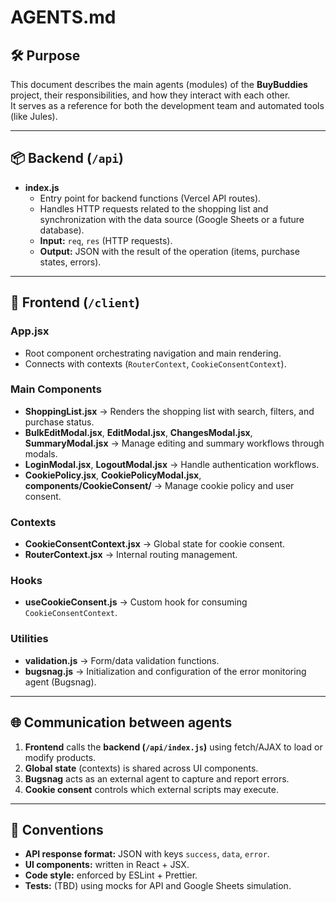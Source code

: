 # AGENTS.md

## 🛠️ Purpose
This document describes the main agents (modules) of the **BuyBuddies** project, their responsibilities, and how they interact with each other.  
It serves as a reference for both the development team and automated tools (like Jules).

---

## 📦 Backend (`/api`)
- **index.js**
  - Entry point for backend functions (Vercel API routes).
  - Handles HTTP requests related to the shopping list and synchronization with the data source (Google Sheets or a future database).
  - **Input:** `req`, `res` (HTTP requests).
  - **Output:** JSON with the result of the operation (items, purchase states, errors).

---

## 🎨 Frontend (`/client`)

### App.jsx
- Root component orchestrating navigation and main rendering.
- Connects with contexts (`RouterContext`, `CookieConsentContext`).

### Main Components
- **ShoppingList.jsx** → Renders the shopping list with search, filters, and purchase status.
- **BulkEditModal.jsx**, **EditModal.jsx**, **ChangesModal.jsx**, **SummaryModal.jsx** → Manage editing and summary workflows through modals.
- **LoginModal.jsx**, **LogoutModal.jsx** → Handle authentication workflows.
- **CookiePolicy.jsx**, **CookiePolicyModal.jsx**, **components/CookieConsent/** → Manage cookie policy and user consent.

### Contexts
- **CookieConsentContext.jsx** → Global state for cookie consent.
- **RouterContext.jsx** → Internal routing management.

### Hooks
- **useCookieConsent.js** → Custom hook for consuming `CookieConsentContext`.

### Utilities
- **validation.js** → Form/data validation functions.
- **bugsnag.js** → Initialization and configuration of the error monitoring agent (Bugsnag).

---

## 🌐 Communication between agents
1. **Frontend** calls the **backend (`/api/index.js`)** using fetch/AJAX to load or modify products.
2. **Global state** (contexts) is shared across UI components.
3. **Bugsnag** acts as an external agent to capture and report errors.
4. **Cookie consent** controls which external scripts may execute.

---

## 📖 Conventions
- **API response format:** JSON with keys `success`, `data`, `error`.
- **UI components:** written in React + JSX.
- **Code style:** enforced by ESLint + Prettier.
- **Tests:** (TBD) using mocks for API and Google Sheets simulation.
